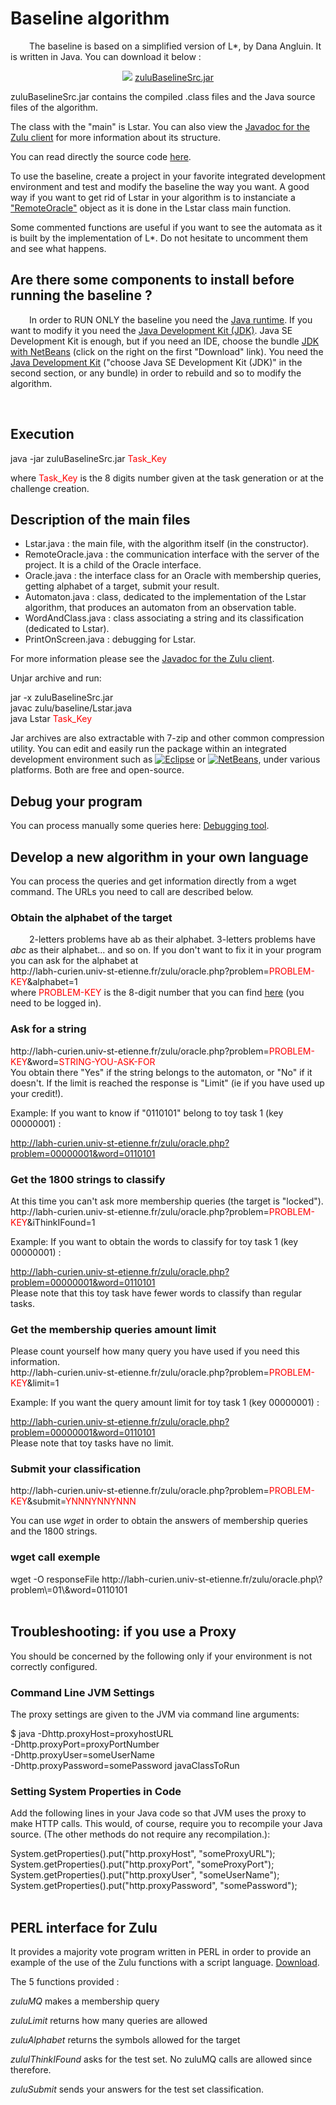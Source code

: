 <h1>Baseline algorithm</h1>

<span style="margin-left:30px;">The baseline is based on a simplified version of L*, by Dana Angluin. It is written in Java. You can download it below :<p>

<div align="center">
<img src="images/arrow_down.png" /> <a href="zulu_client/zuluBaselineSrc.jar">zuluBaselineSrc.jar</a><br></div><p>
zuluBaselineSrc.jar contains the compiled .class files and the Java source files of the algorithm.

The class with the "main" is Lstar. You can also view the <a href="extras/Javadoc" target="_blank">Javadoc for the Zulu client</a> 
for more information about its structure.<p>

You can read directly the source code <a href="http://code.google.com/p/zulubaseline/source/browse/#svn/trunk/src/zulu/baseline">here</a>.<p>

To use the baseline, create a project in your favorite integrated development environment and test and modify the baseline the way you want. 
A good way if you want to get rid of Lstar in your algorithm is to instanciate a <a href="extras/Javadoc/zulu/baseline/RemoteOracle.html">"RemoteOracle"</a> object 
as it is done in the Lstar class main function.<p>

Some commented functions are useful if you want to see the automata as it is built by the implementation of L*. Do not hesitate to uncomment them and see what happens.

<h2>Are there some components to install before running the baseline ?</h2>
<span style="margin-left:30px;">In order to RUN ONLY the baseline you need the <a href="http://www.java.com/fr/download/index.jsp">Java runtime</a>. 
If you want to modify it you need the <a href="http://java.sun.com/javase/downloads/index.jsp">Java Development Kit (JDK)</a>.  
Java SE Development Kit is enough, but if you need an IDE, choose the bundle <a href="http://java.sun.com/javase/downloads/netbeans.html">JDK with NetBeans</a> 
(click on the right on the first "Download" link).
You need the <a href="http://java.sun.com/javase/downloads/index.jsp">Java Development Kit</a> ("choose Java SE Development Kit (JDK)" in the second section, 
or any bundle) in order to rebuild and so to modify the algorithm.<p>

<br>
<h2>Execution</h2>

<div class="exempleShell">
java -jar zuluBaselineSrc.jar <font color="#FF0000">Task_Key</font>
</div><p>
where <font color="#FF0000">Task_Key</font> is the 8 digits number given at the task generation or at the challenge creation.

<br>
<h2>Description of the main files</h2>
<ul>
<li>Lstar.java : the main file, with the algorithm itself (in the constructor).</li>
<li>RemoteOracle.java : the communication interface with the server of the project. It is a child of the Oracle interface.</li>
<li>Oracle.java : the interface class for an Oracle with membership queries, getting alphabet of a target, submit your result.</li>
<li>Automaton.java : class, dedicated to the implementation of the Lstar algorithm, that produces an automaton from an observation table.</li>
<li>WordAndClass.java : class associating a string and its classification (dedicated to Lstar).</li>
<li>PrintOnScreen.java : debugging for Lstar.</li>

</ul>
For more information please see the <a href="extras/Javadoc">Javadoc for the Zulu client</a>.<p>




Unjar archive and run:
<div class="exempleShell">
jar -x zuluBaselineSrc.jar<br>
javac zulu/baseline/Lstar.java<br>
java Lstar <font color="#FF0000">Task_Key</font></div>
<p>
Jar archives are also extractable with 7-zip and other common compression utility.
You can edit and easily run the package within an integrated development environment such as <a href="http://www.eclipse.org/"><img src="images/eclipse_pos_logo_fc_xsm.jpg" alt="Eclipse" /></a> or <a href="http://www.netbeans.org/"><img src="images/netbeans-button-110x32.gif" alt="NetBeans" /></a>, under various platforms. Both are free and open-source.
<br>


<h2>Debug your program</h2>
You can process manually some queries here: <a href="askOracleHtml.php">Debugging tool</a>.

<br>
<a name="yourlanguage" /><h2>Develop a new algorithm in your own language</h2>

You can process the queries and get information directly from a wget command. The URLs you need to call are described below.

<h3>Obtain the alphabet of the target</h3>
<span style="margin-left:30px;">2-letters problems have ab as their alphabet. 3-letters problems have <i>abc</i> as their alphabet... and so on.
If you don't want to fix it in your program you can ask for the alphabet at<div class="exempleURL"> http://labh-curien.univ-st-etienne.fr/zulu/oracle.php?problem=<font color="#FF0000">PROBLEM-KEY</font>&alphabet=1</div> where <font color="#FF0000">PROBLEM-KEY</font> is the 8-digit number that you can find <a href="problems.php">here</a> (you need to be logged in).
<p>
<h3>Ask for a string</h3>
<div class="exempleURL">http://labh-curien.univ-st-etienne.fr/zulu/oracle.php?problem=<font color="#FF0000">PROBLEM-KEY</font>&word=<font color="#FF0000">STRING-YOU-ASK-FOR</font></div>
You obtain there "Yes" if the string belongs to the automaton, or "No" if it doesn't. If the limit is reached the response is "Limit" (ie if you have used up your credit!).
<p>
Example: If you want to know if "0110101" belong to toy task 1 (key 00000001) :<br>
<div class="exempleURL"><a href="http://labh-curien.univ-st-etienne.fr/zulu/oracle.php?problem=00000001&word=0110101">http://labh-curien.univ-st-etienne.fr/zulu/oracle.php?problem=00000001&word=0110101</a></div>
<p>
<h3>Get the 1800 strings to classify</h3>
At this time you can't ask more membership queries (the target is "locked").
<div class="exempleURL">http://labh-curien.univ-st-etienne.fr/zulu/oracle.php?problem=<font color="#FF0000">PROBLEM-KEY</font>&iThinkIFound=1</div>
<p>
Example: If you want to obtain the words to classify for toy task 1 (key 00000001) :<br>
<div class="exempleURL"><a href="http://labh-curien.univ-st-etienne.fr/zulu/oracle.php?problem=00000001&iThinkIFound=1">http://labh-curien.univ-st-etienne.fr/zulu/oracle.php?problem=00000001&word=0110101</a></div>
Please note that this toy task have fewer words to classify than regular tasks.

<h3>Get the membership queries amount limit</h3>
Please count yourself how many query you have used if you need this information.
<div class="exempleURL">http://labh-curien.univ-st-etienne.fr/zulu/oracle.php?problem=<font color="#FF0000">PROBLEM-KEY</font>&limit=1</div>
<p>
Example: If you want the query amount limit for toy task 1 (key 00000001) :<br>
<div class="exempleURL"><a href="http://labh-curien.univ-st-etienne.fr/zulu/oracle.php?problem=00000001&limit=1">http://labh-curien.univ-st-etienne.fr/zulu/oracle.php?problem=00000001&word=0110101</a></div>
Please note that toy tasks have no limit.

<p>
<h3>Submit your classification</h3>
<div class="exempleURL">http://labh-curien.univ-st-etienne.fr/zulu/oracle.php?problem=<font color="#FF0000">PROBLEM-KEY</font>&submit=<font color="#FF0000">YNNNYNNYNNN</font></div>

You can use <i>wget</i> in order to obtain the answers of membership queries and the 1800 strings.

<h3>wget call exemple</h3>
<div class="exempleShell">
wget -O responseFile http://labh-curien.univ-st-etienne.fr/zulu/oracle.php\?problem\=01\&word=0110101
</div>


<br>
<h2>Troubleshooting: if you use a Proxy</h2>
You should be concerned by the following only if your environment is not correctly configured.<p>
<h3>Command Line JVM Settings</h3>

The proxy settings are given to the JVM via command line arguments:

<div class="exempleShell">
$ java -Dhttp.proxyHost=proxyhostURL<br>
-Dhttp.proxyPort=proxyPortNumber<br>
-Dhttp.proxyUser=someUserName<br>
-Dhttp.proxyPassword=somePassword javaClassToRun<br>
</div>

<h3>Setting System Properties in Code</h3>

Add the following lines in your Java code so that JVM uses the proxy to make HTTP calls. This would, of course, require you to recompile your Java source. (The other methods do not require any recompilation.):<br>
<div class="exempleShell">
System.getProperties().put("http.proxyHost", "someProxyURL");<br>
System.getProperties().put("http.proxyPort", "someProxyPort");<br>
System.getProperties().put("http.proxyUser", "someUserName");<br>
System.getProperties().put("http.proxyPassword", "somePassword");<br>
</div>

<br>
<a name="perl"><h2>PERL interface for Zulu</h2></a>
It provides a majority vote program written in PERL in order to provide an example of the use of the Zulu functions with a script language.
<a href="zulu_client/PERL_interface.pl">Download</a>.<p>

The 5 functions provided :<p>
<i>zuluMQ</i>
makes a membership query
<p>
<i>zuluLimit</i>
returns how many queries are allowed
<p>
<i>zuluAlphabet</i>
returns the symbols allowed for the target
<p>
<i>zuluIThinkIFound</i>
asks for the test set. No zuluMQ calls are allowed since therefore.
<p>
<i>zuluSubmit</i>
sends your answers for the test set classification.
